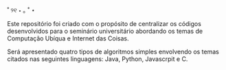 ˚ ୨୧ ⋆ ｡ ˚ ⋆

Este repositório foi criado com o propósito de centralizar os códigos desenvolvidos para o seminário universitário abordando os temas de Computação Ubíqua e Internet das Coisas.

Será apresentado quatro tipos de algoritmos simples envolvendo os temas citados nas seguintes linguagens: Java, Python, Javascrpit e C. 
